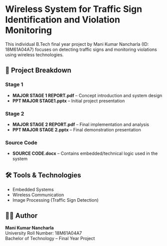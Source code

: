 # Wireless System for Traffic Sign Identification and Violation Monitoring

This individual B.Tech final year project by Mani Kumar Nancharla (ID: 18M61A04A7) focuses on detecting traffic signs and monitoring violations using wireless technologies.

## 📘 Project Breakdown

### Stage 1
- **MAJOR STAGE 1 REPORT.pdf** – Concept introduction and system design
- **PPT MAJOR STAGE1.pptx** – Initial project presentation

### Stage 2
- **MAJOR STAGE 2 REPORT.pdf** – Final implementation and analysis
- **PPT MAJOR STAGE 2.pptx** – Final demonstration presentation

### Source Code
- **SOURCE CODE.docx** – Contains embedded/technical logic used in the system

## 🛠 Tools & Technologies
- Embedded Systems
- Wireless Communication
- Image Processing (Traffic Sign Detection)

## 🧑‍💻 Author

**Mani Kumar Nancharla**  
University Roll Number: 18M61A04A7  
Bachelor of Technology – Final Year Project

